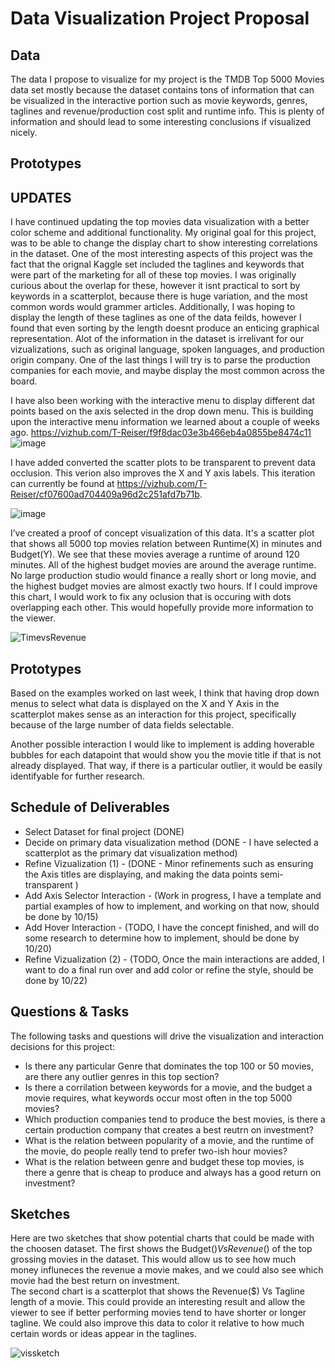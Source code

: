 # Data Visualization Project Proposal

## Data

The data I propose to visualize for my project is the TMDB Top 5000 Movies data set mostly because the dataset contains tons of information that can be visualized in the interactive portion such as movie keywords, genres, taglines and revenue/production cost split and runtime info. This is plenty of information and should lead to some interesting conclusions if visualized nicely. 

## Prototypes

## UPDATES
I have continued updating the top movies data visualization with a better color scheme and additional functionality. My original goal for this project, was to be able to change the display chart to show interesting correlations in the dataset. One of the most interesting aspects of this project was the fact that the orignal Kaggle set included the taglines and keywords that were part of the marketing for all of these top movies. I was originally curious about the overlap for these, however it isnt practical to sort by keywords in a scatterplot, because there is huge variation, and the most common words would grammer articles. Additionally, I was hoping to display the length of these taglines as one of the data feilds, however I found that even sorting by the length doesnt produce an enticing graphical representation. Alot of the information in the dataset is irrelivant for our vizualizations, such as original language, spoken languages, and production origin company. One of the last things I will try is to parse the production companies for each movie, and maybe display the most common across the board. 

I have also been working with the interactive menu to display different dat points based on the axis selected in the drop down menu. This is building upon the interactive menu information we learned about a couple of weeks ago. https://vizhub.com/T-Reiser/f9f8dac03e3b466eb4a0855be8474c11
![image](https://user-images.githubusercontent.com/44755928/139162343-98709205-2e90-44ca-8577-1e525f9a77e0.png)

I have added converted the scatter plots to be transparent to prevent data occlusion. This verion also improves the X and Y axis labels. This iteration can currently be found at https://vizhub.com/T-Reiser/cf07600ad704409a96d2c251afd7b71b.

![image](https://user-images.githubusercontent.com/44755928/139132621-fa5113a2-7570-4963-9742-80b108016d24.png)



I’ve created a proof of concept visualization of this data. It's a scatter plot that shows all 5000 top movies relation between Runtime(X) in minutes and Budget(Y). We see that these movies average a runtime of around 120 minutes. All of the highest budget movies are around the average runtime. No large production studio would finance a really short or long movie, and the highest budget movies are almost exactly two hours. If I could improve this chart, I would work to fix any oclusion that is occuring with dots overlapping each other. This would hopefully provide more information to the viewer.

![TimevsRevenue](https://user-images.githubusercontent.com/44755928/134382327-76104927-3718-4496-96a1-bf448ae94763.PNG)

## Prototypes
Based on the examples worked on last week, I think that having drop down menus to select what data is displayed on the X and Y Axis in the scatterplot makes sense as an interaction for this project, specifically because of the large number of data fields selectable.

Another possible interaction I would like to implement is adding hoverable bubbles for each datapoint that would show you the movie title if that is not already displayed. That way, if there is a particular outlier, it would be easily identifyable for further research.

## Schedule of Deliverables

* Select Dataset for final project (DONE)
* Decide on primary data visualization method (DONE - I have selected a scatterplot as the primary dat visualization method)
* Refine Vizualization (1) - (DONE - Minor refinements such as ensuring the Axis titles are displaying, and making the data points semi-transparent )
* Add Axis Selector Interaction - (Work in progress, I have a template and partial examples of how to implement, and working on that now, should be done by 10/15)
* Add Hover Interaction - (TODO, I have the concept finished, and will do some research to determine how to implement, should be done by 10/20)
* Refine Vizualization (2) - (TODO, Once the main interactions are added, I want to do a final run over and add color or refine the style, should be done by 10/22)

## Questions & Tasks

The following tasks and questions will drive the visualization and interaction decisions for this project:

 * Is there any particular Genre that dominates the top 100 or 50 movies, are there any outlier genres in this top section?
 * Is there a corrilation between keywords for a movie, and the budget a movie requires, what keywords occur most often in the top 5000 movies?
 * Which production companies tend to produce the best movies, is there a certain production company that creates a best reutrn on investment?
 * What is the relation between popularity of a movie, and the runtime of the movie, do people really tend to prefer two-ish hour movies?
 * What is the relation between genre and budget these top movies, is there a genre that is cheap to produce and always has a good return on investment?

## Sketches

Here are two sketches that show potential charts that could be made with the choosen dataset. The first shows the Budget($) Vs Revenue($) of the top grossing movies in the dataset. This would allow us to see how much money influneces the revenue a movie makes, and we could also see which movie had the best return on investment.  
The second chart is a scatterplot that shows the Revenue($) Vs Tagline length of a movie. This could provide an interesting result and allow the viewer to see if better performing movies tend to have shorter or longer tagline. We could also improve this data to color it relative to how much certain words or ideas appear in the taglines. 

![vissketch](https://user-images.githubusercontent.com/44755928/134382090-286d9e1d-d209-49a9-91f8-89454eced42a.jpg)


